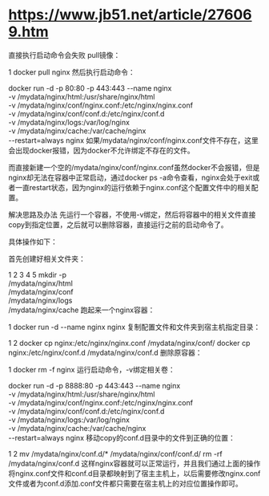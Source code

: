 
# https://www.jb51.net/article/276069.htm
直接执行启动命令会失败
pull镜像：

1
docker pull nginx
然后执行启动命令：


docker run -d -p 80:80 -p 443:443 --name nginx \
-v /mydata/nginx/html:/usr/share/nginx/html \
-v /mydata/nginx/conf/nginx.conf:/etc/nginx/nginx.conf \
-v /mydata/nginx/conf/conf.d:/etc/nginx/conf.d \
-v /mydata/nginx/logs:/var/log/nginx \
-v /mydata/nginx/cache:/var/cache/nginx \
--restart=always nginx
如果/mydata/nginx/conf/nginx.conf文件不存在，这里会出现docker报错，因为docker不允许绑定不存在的文件。

而直接新建一个空的/mydata/nginx/conf/nginx.conf虽然docker不会报错，但是nginx却无法在容器中正常启动，通过docker ps -a命令查看，nginx会处于exit或者一直restart状态，因为nginx的运行依赖于nginx.conf这个配置文件中的相关配置。


解决思路及办法
先运行一个容器，不使用-v绑定，然后将容器中的相关文件直接copy到指定位置，之后就可以删除容器，直接运行之前的启动命令了。

具体操作如下：

首先创建好相关文件夹：

1
2
3
4
5
mkdir -p \
/mydata/nginx/html \
/mydata/nginx/conf \
/mydata/nginx/logs \
/mydata/nginx/cache
跑起来一个nginx容器：

1
docker run -d --name nginx nginx
复制配置文件和文件夹到宿主机指定目录：

1
2
docker cp nginx:/etc/nginx/nginx.conf /mydata/nginx/conf/
docker cp nginx:/etc/nginx/conf.d /mydata/nginx/conf.d
删除原容器：

1
docker rm -f nginx
运行启动命令，-v绑定相关卷：


docker run -d -p 8888:80 -p 443:443 --name nginx \
-v /mydata/nginx/html:/usr/share/nginx/html \
-v /mydata/nginx/conf/nginx.conf:/etc/nginx/nginx.conf \
-v /mydata/nginx/conf/conf.d:/etc/nginx/conf.d \
-v /mydata/nginx/logs:/var/log/nginx \
-v /mydata/nginx/cache:/var/cache/nginx \
--restart=always nginx
移动copy的conf.d目录中的文件到正确的位置：

1
2
mv /mydata/nginx/conf.d/* /mydata/nginx/conf/conf.d/
rm -rf /mydata/nginx/conf.d
这样nginx容器就可以正常运行，并且我们通过上面的操作将nginx.conf文件和conf.d目录都映射到了宿主主机上，以后需要修改nginx.conf文件或者为conf.d添加.conf文件都只需要在宿主机上的对应位置操作即可。
